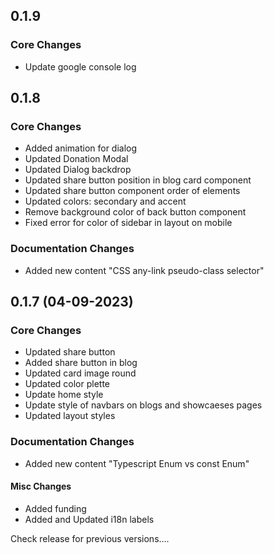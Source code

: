 ## 0.1.9
### Core Changes
- Update google console log

## 0.1.8
### Core Changes
- Added animation for dialog
- Updated Donation Modal
- Updated Dialog backdrop
- Updated share button position in blog card component
- Updated share button component order of elements
- Updated colors: secondary and accent
- Remove background color of back button component
- Fixed error for color of sidebar in layout on mobile
### Documentation Changes
- Added new content "CSS any-link pseudo-class selector"

## 0.1.7 (04-09-2023)
### Core Changes
- Updated share button
- Added share button in blog
- Updated card image round
- Updated color plette
- Update home style
- Update style of navbars on blogs and showcaeses pages
- Updated layout styles
### Documentation Changes
- Added new content "Typescript Enum vs const Enum"
#### Misc Changes
- Added funding
- Added and Updated i18n labels

Check release for previous versions....
